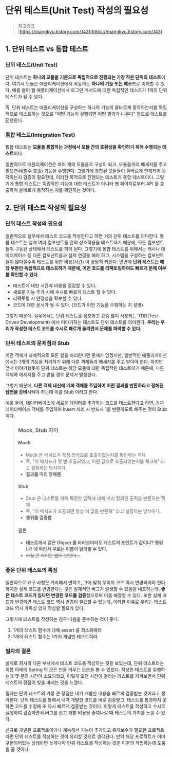 # 단위 테스트(Unit Test) 작성의 필요성

> 참고링크\
> [https://mangkyu.tistory.com/143](https://mangkyu.tistory.com/143)

## 1. 단위 테스트 vs 통합 테스트&#x20;

### 단위 테스트(Unit Test)&#x20;

단위 테스트는 **하나의 모듈을 기준으로 독립적으로 진행되는 가장 작은 단위의 테스트**이다. 여기서 모듈은 애플리케이션에서 작동하는 **하나의 기능 또는 메소드**로 이해할 수 있다. 예를 들어 웹 애플리케이션에서 로그인 메서드에 대한 독립적인 테스트가 1개의 단위테스트가 될 수 있다.&#x20;

즉, 단위 테스트는 애플리케이션을 구성하는 하나의 기능이 올바르게 동작하는지를 독립적으로 테스트하는 것으로 "어떤 기능이 실행되면 어떤 결과가 나온다" 정도로 테스트를 진행한다.&#x20;

### 통합 테스트(Integration Test)&#x20;

통합 테스트는 **모듈을 통합하는 과정에서 모듈 간의 호환성을 확인하기 위해 수행되는 테스트**이다.&#x20;

일반적으로 애플리케이션은 여러 개의 모듈들로 구성이 되고, 모듈들끼리 메세지를 주고 받으면서(함수 호출) 기능을 수행한다. 그렇기에 통합된 모듈들이 올바르게 연계되어 동작하는지 검증이 필요한데, 이러한 목적으로 진행되는 테스트가 통합 테스트이다. 그렇기에 통합 테스트는 독립적인 기능에 대한 테스트가 아니라 웹 페이지로부터 API 를 호출하여 올바르게 동작하는 지를 확인하는 것이다.&#x20;

## 2. 단위 테스트 작성의 필요성&#x20;

### 단위 테스트 작성의 필요성

일반적으로 실무에서 테스트 코드를 작성한다고 하면 거의 단위 테스트를 의미한다. 통합 테스트는 실제 여러 컴포넌트들 간의 상호작용을 테스트하기 때문에, 모든 컴포넌트들이 구동된 상태에서 테스트를 하게 된다. 그렇기에 통합 테스트를 위해서는 캐시나 데이터베이스 등 다른 컴포넌트들과 실제 연결을 해야 하고, 시스템을 구성하는 컴포넌트들이 많아질수록 테스트를 위한 비용(시간) 이 상당히 커진다. 반면에 **단위 테스트는 해당 부분만 독립적으로 테스트하기 때문에, 어떤 코드를 리팩토링하여도 빠르게 문제 여부를 확인할 수 있다.**&#x20;

* 테스트에 대한 시간과 비용을 절감할 수 있다.&#x20;
* 새로운 기능 추가 시에 수시로 빠르게 테스트 할 수 있다.&#x20;
* 리팩토링 시 안정성을 확보할 수 있다.
* 코드에 대한 문서가 될 수 있다. (코드가 어떤 기능을 수행하는 지 설명) &#x20;

그렇기 때문에, 실무에서는 단위 테스트를 성호하고 요즘 많이 사용되는 TDD(Test-Driven Development) 에서 이야기하는 테스트도 단위 테스트를 의미한다. **우리는 우리가 작성한 테스트 코드를 수시로 빠르게 돌리면서 문제를 파악할 수 있다.**&#x20;

### **단위 테스트의 문제점과 Stub**

어떤 객체가 자체적으로 모든 일을 처리한다면 문제가 없겠지만, 일반적인 애플리케이션에서는 1개의 기능을 처리하기 위해 다른 객체들과 메세지를 주고 받아야 한다. 하지만 앞서 이야기했듯이 단위 테스트는 해당 모듈에 대한 독립적인 테스트이기 때문에, 다른 객체와 메세지를 주고 받을 경우 문제가 발생한다.&#x20;

그렇기 때문에, **다른 객체 대신에 가짜 객체를 주입하여 어떤 결과를 반환하라고 정해진 답변을 준비**시켜야 하는데 이를 Stub 이라고 한다.&#x20;

예를 들어, 데이터베이스에 새로운 데이터를 추가하는 코드를 테스트한다고 하면, 가짜 데이터베이스 객체를 주입하여 Insert 처리 시 반드시 1을 반환하도록 해주는 것이 Stub 이다.&#x20;

> ### Mock, Stub 차이&#x20;
>
> #### Mock&#x20;
>
> * Mock 은 메서드가 특정 방식으로 호출되었는지를 확인하는 객체&#x20;
> * 즉, "이 메서드가 몇 번 호출되었고, 어떤 값으로 호출되었는지를 체크해" 라고 설정하는 방식이다.&#x20;
> * **결과를 미리 정해둠**
>
> #### Stub&#x20;
>
> * Stub 은 테스트를 위해 특정한 입력에 대해 미리 정의된 출력을 반환하는 객체&#x20;
> * 즉, "이 메서드가 호출되면 항상 이 값을 반환해" 라고 설정하는 방식이다.&#x20;
> * **행위를 검증함**
>
> #### **결론**&#x20;
>
> * **테스트에서 같은 Object 를 바라보더라도 테스트의 포인트가 값이냐? 행위냐? 에 따라서 부르는 이름이 달라질 수 있다.**&#x20;
> * ~~사실 큰 의미는 없어 보인다 ..~~

### 좋은 단위 테스트의 특징&#x20;

일반적으로 요구 사항은 계속해서 변하고, 그에 맞춰 우리의 코드 역시 변경되어야 한다. 하지만 실제 코드를 변경한다는 것은 잠재적인 버그가 발생할 수 있음을 내포하는데, **좋은 테스트 코드가 있다면 변경된 코드를 검증**함으로써 이를 해결할 수 있다. 또한 실제 코드가 변경되면 테스트 코드 역시 변경이 필요할 수 있는데, 이러한 이유로 우리는 테스트 코드 역시 가독성 있게 작성할 필요가 있다.&#x20;

그렇기에 테스트를 작성하는 경우 다음을 준수하는 것이 좋다.&#x20;

1. 1개의 테스트 함수에 대해 assert 를 최소화해라&#x20;
2. 1개의 테스트 함수는 1가지 개념만 테스트하라

### 필자의 결론&#x20;

실제로 회사의 다른 부서에서 테스트 코드를 작성하는 것을 보았는데, 단위 테스트라는 이름 아래에 Spring 의 모든 빈을 띄우는 모습을 볼 수 있었다. 작성한 테스트를 실행하는데 몇 분의 시간이 소요되었고, 이렇게 오랜 시간이 걸리는 테스트를 지켜보면서 단위 테스트의 장점이 빛을 바래는 것을 느꼈다.&#x20;

필자는 단위 테스트의 가장 큰 장점은 내가 개발한 내용을 빠르게 검증받는 것이라고 생각한다. 단위 테스트를 통해서 내가 개발한 코드를 바로 검증받고, 테스트를 통과하지 못하면 코드를 수정해 또 다시 빠르게 검증받는 것이다. 이렇게 테스트를 작성하고 수시로 실행하여 검증하면서 버그를 잡고 개발 비용을 줄여나갈 때 테스트의 가치를 느낄 수 있다.&#x20;

신규로 개발된 프로젝트이거나 계속해서 기능이 추가되고 유지보수가 필요한 프로젝트라면 단위 테스트를 작성하는 것이 유리할 것으로 생각된다. 만약 해당 프로젝트가 이미 구현되어있는 상태라면 늦게나마 단위 테스트를 작성하는 것은 이후의 작업하는데 도움을 줄 것이다.&#x20;

